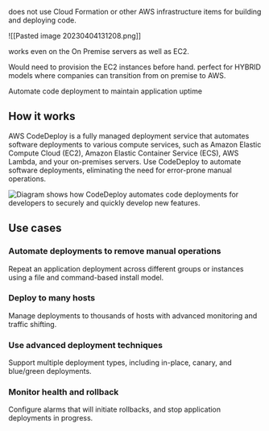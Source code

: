 does not use Cloud Formation or other AWS infrastructure items for building and deploying code. 

![[Pasted image 20230404131208.png]]


works even on the On Premise servers as well as EC2. 

Would need to provision the EC2 instances before hand. 
 perfect for HYBRID models where companies can transition from on premise to AWS.

Automate code deployment to maintain application uptime

## How it works

AWS CodeDeploy is a fully managed deployment service that automates software deployments to various compute services, such as Amazon Elastic Compute Cloud (EC2), Amazon Elastic Container Service (ECS), AWS Lambda, and your on-premises servers. Use CodeDeploy to automate software deployments, eliminating the need for error-prone manual operations.

![Diagram shows how CodeDeploy automates code deployments for developers to securely and quickly develop new features.](https://d1.awsstatic.com/products/CodeDeploy/Product-Page-Diagram_AWS-CodeDeploy.13cf5eb5c113ea98cc659974b52896f8f0adfb43.png)

## Use cases

### Automate deployments to remove manual operations

Repeat an application deployment across different groups or instances using a file and command-based install model.

### Deploy to many hosts

Manage deployments to thousands of hosts with advanced monitoring and traffic shifting.

### Use advanced deployment techniques

Support multiple deployment types, including in-place, canary, and blue/green deployments.

### Monitor health and rollback

Configure alarms that will initiate rollbacks, and stop application deployments in progress.
